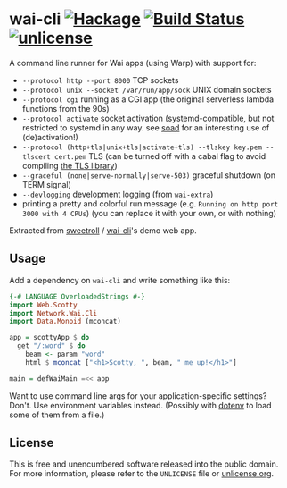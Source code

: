 # wai-cli [![Hackage](https://img.shields.io/hackage/v/wai-cli.svg?style=flat)](https://hackage.haskell.org/package/wai-cli) [![Build Status](https://img.shields.io/travis/myfreeweb/wai-cli.svg?style=flat)](https://travis-ci.org/myfreeweb/wai-cli) [![unlicense](https://img.shields.io/badge/un-license-green.svg?style=flat)](http://unlicense.org)

A command line runner for Wai apps (using Warp) with support for:

- `--protocol http --port 8000` TCP sockets
- `--protocol unix --socket /var/run/app/sock` UNIX domain sockets
- `--protocol cgi` running as a CGI app (the original serverless lambda functions from the 90s)
- `--protocol activate` socket activation (systemd-compatible, but not restricted to systemd in any way. see [soad](https://github.com/myfreeweb/soad) for an interesting use of (de)activation!)
- `--protocol (http+tls|unix+tls|activate+tls) --tlskey key.pem --tlscert cert.pem` TLS (can be turned off with a cabal flag to avoid compiling [the TLS library](https://github.com/vincenthz/hs-tls))
- `--graceful (none|serve-normally|serve-503)` graceful shutdown (on TERM signal)
- `--devlogging` development logging (from `wai-extra`)
- printing a pretty and colorful run message (e.g. `Running on http port 3000 with 4 CPUs`) (you can replace it with your own, or with nothing)

Extracted from [sweetroll](https://github.com/myfreeweb/sweetroll) / [wai-cli](https://github.com/myfreeweb/wai-cli)'s demo web app.

## Usage

Add a dependency on `wai-cli` and write something like this:

```haskell
{-# LANGUAGE OverloadedStrings #-}
import Web.Scotty
import Network.Wai.Cli
import Data.Monoid (mconcat)

app = scottyApp $ do
  get "/:word" $ do
    beam <- param "word"
    html $ mconcat ["<h1>Scotty, ", beam, " me up!</h1>"]

main = defWaiMain =<< app
```

Want to use command line args for your application-specific settings? Don't.
Use environment variables instead. (Possibly with [dotenv](https://github.com/stackbuilders/dotenv-hs) to load some of them from a file.)

## License

This is free and unencumbered software released into the public domain.  
For more information, please refer to the `UNLICENSE` file or [unlicense.org](http://unlicense.org).
